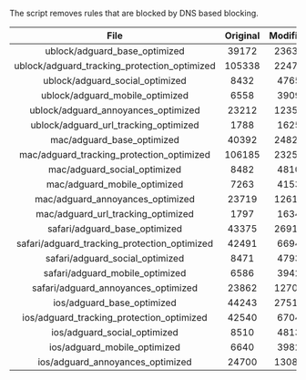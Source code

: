 The script removes rules that are blocked by DNS based blocking.


| File | Original | Modified |
|:----:|:-----:|:-----:|
| ublock/adguard_base_optimized | 39172 | 23633 |
| ublock/adguard_tracking_protection_optimized | 105338 | 22479 |
| ublock/adguard_social_optimized | 8432 | 4765 |
| ublock/adguard_mobile_optimized | 6558 | 3909 |
| ublock/adguard_annoyances_optimized | 23212 | 12350 |
| ublock/adguard_url_tracking_optimized | 1788 | 1625 |
| mac/adguard_base_optimized | 40392 | 24822 |
| mac/adguard_tracking_protection_optimized | 106185 | 23255 |
| mac/adguard_social_optimized | 8482 | 4810 |
| mac/adguard_mobile_optimized | 7263 | 4153 |
| mac/adguard_annoyances_optimized | 23719 | 12615 |
| mac/adguard_url_tracking_optimized | 1797 | 1634 |
| safari/adguard_base_optimized | 43375 | 26911 |
| safari/adguard_tracking_protection_optimized | 42491 | 6694 |
| safari/adguard_social_optimized | 8471 | 4793 |
| safari/adguard_mobile_optimized | 6586 | 3942 |
| safari/adguard_annoyances_optimized | 23862 | 12700 |
| ios/adguard_base_optimized | 44243 | 27512 |
| ios/adguard_tracking_protection_optimized | 42540 | 6704 |
| ios/adguard_social_optimized | 8510 | 4813 |
| ios/adguard_mobile_optimized | 6640 | 3982 |
| ios/adguard_annoyances_optimized | 24700 | 13088 |